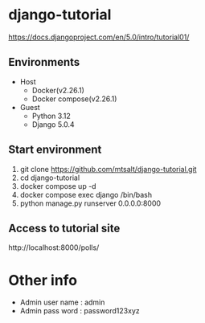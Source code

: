 # django-tutorial
https://docs.djangoproject.com/en/5.0/intro/tutorial01/

## Environments
- Host
  - Docker(v2.26.1)
  - Docker compose(v2.26.1)
- Guest
  - Python 3.12
  - Django 5.0.4
## Start environment
1. git clone https://github.com/mtsalt/django-tutorial.git
1. cd django-tutorial
1. docker compose up -d
1. docker compose exec django /bin/bash
1. python manage.py runserver 0.0.0.0:8000

## Access to tutorial site
http://localhost:8000/polls/

# Other info
- Admin user name : admin
- Admin pass word : password123xyz
